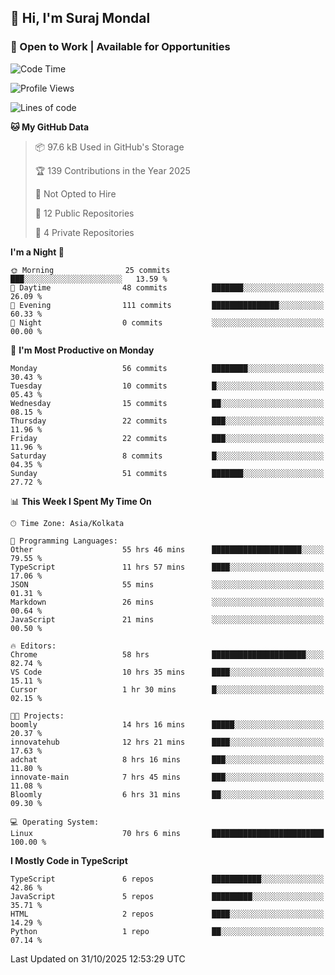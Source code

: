 ## 👋 Hi, I'm Suraj Mondal
### 🚀 Open to Work | Available for Opportunities

<!--START_SECTION:waka-->
![Code Time](http://img.shields.io/badge/Code%20Time-208%20hrs%2030%20mins-blue)

![Profile Views](http://img.shields.io/badge/Profile%20Views-0-blue)

![Lines of code](https://img.shields.io/badge/From%20Hello%20World%20I%27ve%20Written-181.1%20thousand%20lines%20of%20code-blue)

**🐱 My GitHub Data** 

> 📦 97.6 kB Used in GitHub's Storage 
 > 
> 🏆 139 Contributions in the Year 2025
 > 
> 🚫 Not Opted to Hire
 > 
> 📜 12 Public Repositories 
 > 
> 🔑 4 Private Repositories 
 > 
**I'm a Night 🦉** 

```text
🌞 Morning                25 commits          ███░░░░░░░░░░░░░░░░░░░░░░   13.59 % 
🌆 Daytime                48 commits          ███████░░░░░░░░░░░░░░░░░░   26.09 % 
🌃 Evening                111 commits         ███████████████░░░░░░░░░░   60.33 % 
🌙 Night                  0 commits           ░░░░░░░░░░░░░░░░░░░░░░░░░   00.00 % 
```
📅 **I'm Most Productive on Monday** 

```text
Monday                   56 commits          ████████░░░░░░░░░░░░░░░░░   30.43 % 
Tuesday                  10 commits          █░░░░░░░░░░░░░░░░░░░░░░░░   05.43 % 
Wednesday                15 commits          ██░░░░░░░░░░░░░░░░░░░░░░░   08.15 % 
Thursday                 22 commits          ███░░░░░░░░░░░░░░░░░░░░░░   11.96 % 
Friday                   22 commits          ███░░░░░░░░░░░░░░░░░░░░░░   11.96 % 
Saturday                 8 commits           █░░░░░░░░░░░░░░░░░░░░░░░░   04.35 % 
Sunday                   51 commits          ███████░░░░░░░░░░░░░░░░░░   27.72 % 
```


📊 **This Week I Spent My Time On** 

```text
🕑︎ Time Zone: Asia/Kolkata

💬 Programming Languages: 
Other                    55 hrs 46 mins      ████████████████████░░░░░   79.55 % 
TypeScript               11 hrs 57 mins      ████░░░░░░░░░░░░░░░░░░░░░   17.06 % 
JSON                     55 mins             ░░░░░░░░░░░░░░░░░░░░░░░░░   01.31 % 
Markdown                 26 mins             ░░░░░░░░░░░░░░░░░░░░░░░░░   00.64 % 
JavaScript               21 mins             ░░░░░░░░░░░░░░░░░░░░░░░░░   00.50 % 

🔥 Editors: 
Chrome                   58 hrs              █████████████████████░░░░   82.74 % 
VS Code                  10 hrs 35 mins      ████░░░░░░░░░░░░░░░░░░░░░   15.11 % 
Cursor                   1 hr 30 mins        █░░░░░░░░░░░░░░░░░░░░░░░░   02.15 % 

🐱‍💻 Projects: 
boomly                   14 hrs 16 mins      █████░░░░░░░░░░░░░░░░░░░░   20.37 % 
innovatehub              12 hrs 21 mins      ████░░░░░░░░░░░░░░░░░░░░░   17.63 % 
adchat                   8 hrs 16 mins       ███░░░░░░░░░░░░░░░░░░░░░░   11.80 % 
innovate-main            7 hrs 45 mins       ███░░░░░░░░░░░░░░░░░░░░░░   11.08 % 
Bloomly                  6 hrs 31 mins       ██░░░░░░░░░░░░░░░░░░░░░░░   09.30 % 

💻 Operating System: 
Linux                    70 hrs 6 mins       █████████████████████████   100.00 % 
```

**I Mostly Code in TypeScript** 

```text
TypeScript               6 repos             ███████████░░░░░░░░░░░░░░   42.86 % 
JavaScript               5 repos             █████████░░░░░░░░░░░░░░░░   35.71 % 
HTML                     2 repos             ████░░░░░░░░░░░░░░░░░░░░░   14.29 % 
Python                   1 repo              ██░░░░░░░░░░░░░░░░░░░░░░░   07.14 % 
```




 Last Updated on 31/10/2025 12:53:29 UTC
<!--END_SECTION:waka-->
